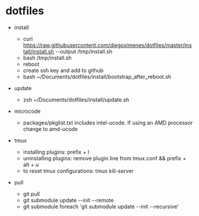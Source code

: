 # dotfiles

- install
  - curl <https://raw.githubusercontent.com/diegoximenes/dotfiles/master/install/install.sh> --output /tmp/install.sh
  - bash /tmp/install.sh
  - reboot
  - create ssh key and add to github
  - bash ~/Documents/dotfiles/install/bootstrap_after_reboot.sh

- update
  - zsh ~/Documents/dotfiles/install/update.sh

- microcode
  - packages/pkglist.txt includes intel-ucode. If using an AMD processor change to amd-ucode

- tmux
  - installing plugins: prefix + I
  - uninstalling plugins: remove plugin line from tmux.conf && prefix + alt + u
  - to reset tmux configurations: tmux kill-server

- pull
  - git pull
  - git submodule update --init --remote
  - git submodule foreach 'git submodule update --init --recursive'
